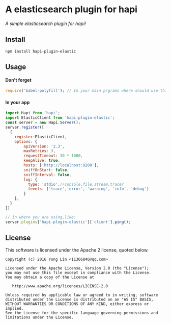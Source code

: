 # A elasticsearch plugin for hapi

*A simple elasticsearch plugin for hapi!*

## Install

```
npm install hapi-plugin-elastic

```

## Usage
#### Don't forget
```js
require('babel-polyfill'); // In your main prgrams where should use this module
```
#### In your app
```js
import Hapi from 'hapi';
import ElasticClient from 'hapi-plugin-elastic';
const server = new Hapi.Server();
server.register([
  {
    register:ElasticClient,
    options: {
        apiVersion: '2.3',
        maxRetries: 3,
        requestTimeout: 30 * 1000,
        keepAlive: true,
        hosts: ['http://localhost:9200'],
        sniffOnStart: false,
        sniffInterval: false,
        log: {
          type: 'stdio',//console,file,stream,tracer
          levels: ['trace','error', 'warning', 'info', 'debug']
        }
    },
  }
])

// In where you are using,like:
server.plugins['hapi-plugin-elastic']['client'].ping();
```
## License

This software is licensed under the Apache 2 license, quoted below.

    Copyright (c) 2016 Yong Lin <11366846@qq.com>

    Licensed under the Apache License, Version 2.0 (the "License");
    you may not use this file except in compliance with the License.
    You may obtain a copy of the License at

       http://www.apache.org/licenses/LICENSE-2.0

    Unless required by applicable law or agreed to in writing, software
    distributed under the License is distributed on an "AS IS" BASIS,
    WITHOUT WARRANTIES OR CONDITIONS OF ANY KIND, either express or implied.
    See the License for the specific language governing permissions and
    limitations under the License.

